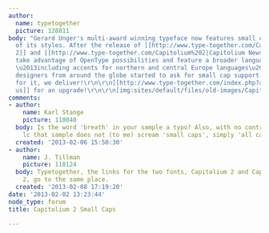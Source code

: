 ```yaml
---
author:
  name: typetogether
  picture: 128811
body: "Gerard Unger's multi-award winning typeface now features small caps in all
  of its styles. After the release of [[http://www.type-together.com/Capitolium%202|Capitolium
  2]] and [[http://www.type-together.com/Capitolium%202|Capitolium News 2]], which
  take advantage of OpenType possibilities and feature a broader language coverage
  \u2013including accents for northern and central Europe languages\u2013 editorial
  designers from around the globe started to ask for small cap support... You asked
  for it, we deliver!\r\n\r\n[[http://www.type-together.com/index.php?action=portal/viewContent&cntId_content=2668&id_section=138#frm_contacto|Contact
  us]] for an upgrade!\r\n\r\n[img:sites/default/files/old-images/Capitolium2_SC2_5928.gif]"
comments:
- author:
    name: Karl Stange
    picture: 118040
  body: Is the word 'breath' in your sample a typo? Also, with no contrast to uc and
    lc that sample does not (to me) scream 'small caps', simply 'all caps'.
  created: '2013-02-06 15:50:30'
- author:
    name: J. Tillman
    picture: 118124
  body: Typetogether, the links for the two fonts, Capitolium 2 and Capitolium News
    2, go to the same place.
  created: '2013-02-08 17:19:20'
date: '2013-02-02 13:23:44'
node_type: forum
title: Capitolium 2 Small Caps

---
```

